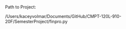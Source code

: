 

Path to Project: 

/Users/kaceyvolmar/Documents/GitHub/CMPT-120L-910-20F/SemesterProject/finpro.py











